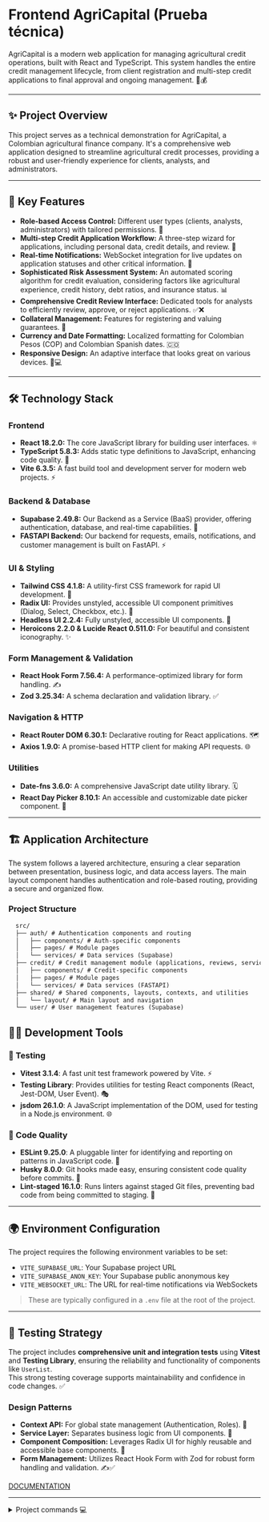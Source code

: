 # Frontend AgriCapital (Prueba técnica)

AgriCapital is a modern web application for managing agricultural credit operations, built with React and TypeScript. This system handles the entire credit management lifecycle, from client registration and multi-step credit applications to final approval and ongoing management. 🌾💰

---

## ✨ Project Overview

This project serves as a technical demonstration for AgriCapital, a Colombian agricultural finance company. It's a comprehensive web application designed to streamline agricultural credit processes, providing a robust and user-friendly experience for clients, analysts, and administrators.

---

## 🚀 Key Features

* **Role-based Access Control:** Different user types (clients, analysts, administrators) with tailored permissions. 🔑
* **Multi-step Credit Application Workflow:** A three-step wizard for applications, including personal data, credit details, and review. 📝
* **Real-time Notifications:** WebSocket integration for live updates on application statuses and other critical information. 🔔
* **Sophisticated Risk Assessment System:** An automated scoring algorithm for credit evaluation, considering factors like agricultural experience, credit history, debt ratios, and insurance status. 📊
* **Comprehensive Credit Review Interface:** Dedicated tools for analysts to efficiently review, approve, or reject applications. ✅❌
* **Collateral Management:** Features for registering and valuing guarantees. 🏦
* **Currency and Date Formatting:** Localized formatting for Colombian Pesos (COP) and Colombian Spanish dates. 🇨🇴
* **Responsive Design:** An adaptive interface that looks great on various devices. 📱💻

---

## 🛠️ Technology Stack

### Frontend

* **React 18.2.0:** The core JavaScript library for building user interfaces. ⚛️
* **TypeScript 5.8.3:** Adds static type definitions to JavaScript, enhancing code quality. 💙
* **Vite 6.3.5:** A fast build tool and development server for modern web projects. ⚡

### Backend & Database

* **Supabase 2.49.8:** Our Backend as a Service (BaaS) provider, offering authentication, database, and real-time capabilities. 📡
* **FASTAPI Backend:** Our backend for requests, emails, notifications, and customer management is built on FastAPI. ⚡

### UI & Styling

* **Tailwind CSS 4.1.8:** A utility-first CSS framework for rapid UI development. 🎨
* **Radix UI:** Provides unstyled, accessible UI component primitives (Dialog, Select, Checkbox, etc.). 🧩
* **Headless UI 2.2.4:** Fully unstyled, accessible UI components. 👤
* **Heroicons 2.2.0 & Lucide React 0.511.0:** For beautiful and consistent iconography. ✨

### Form Management & Validation

* **React Hook Form 7.56.4:** A performance-optimized library for form handling. ✍️
* **Zod 3.25.34:** A schema declaration and validation library. ✅

### Navigation & HTTP

* **React Router DOM 6.30.1:** Declarative routing for React applications. 🗺️
* **Axios 1.9.0:** A promise-based HTTP client for making API requests. 🌐

### Utilities

* **Date-fns 3.6.0:** A comprehensive JavaScript date utility library. 🗓️
* **React Day Picker 8.10.1:** An accessible and customizable date picker component. 📅

---

## 🏗️ Application Architecture

The system follows a layered architecture, ensuring a clear separation between presentation, business logic, and data access layers. The main layout component handles authentication and role-based routing, providing a secure and organized flow.

### Project Structure

```markdown
  src/
  ├── auth/ # Authentication components and routing
  │   ├── components/ # Auth-specific components
  │   ├── pages/ # Module pages
  │   └── services/ # Data services (Supabase)
  ├── credit/ # Credit management module (applications, reviews, services)
  │   ├── components/ # Credit-specific components
  │   ├── pages/ # Module pages
  │   └── services/ # Data services (FASTAPI)
  ├── shared/ # Shared components, layouts, contexts, and utilities
  │   └── layout/ # Main layout and navigation
  └── user/ # User management features (Supabase)
```

## 👨‍💻 Development Tools

### 🧪 Testing
- **Vitest 3.1.4**: A fast unit test framework powered by Vite. ⚡️  
- **Testing Library**: Provides utilities for testing React components (React, Jest-DOM, User Event). 🎭  
- **jsdom 26.1.0**: A JavaScript implementation of the DOM, used for testing in a Node.js environment. 🌐  

### 🧼 Code Quality
- **ESLint 9.25.0**: A pluggable linter for identifying and reporting on patterns in JavaScript code. 🧐  
- **Husky 8.0.0**: Git hooks made easy, ensuring consistent code quality before commits. 🐶  
- **Lint-staged 16.1.0**: Runs linters against staged Git files, preventing bad code from being committed to staging. 📝  

---

## 🌍 Environment Configuration

The project requires the following environment variables to be set:

- `VITE_SUPABASE_URL`: Your Supabase project URL  
- `VITE_SUPABASE_ANON_KEY`: Your Supabase public anonymous key  
- `VITE_WEBSOCKET_URL`: The URL for real-time notifications via WebSockets  

> These are typically configured in a `.env` file at the root of the project.

---

## 🧪 Testing Strategy

The project includes **comprehensive unit and integration tests** using **Vitest** and **Testing Library**, ensuring the reliability and functionality of components like `UserList`.  
This strong testing coverage supports maintainability and confidence in code changes. ✅


### Design Patterns

* **Context API:** For global state management (Authentication, Roles). 🔄
* **Service Layer:** Separates business logic from UI components. 🚦
* **Component Composition:** Leverages Radix UI for highly reusable and accessible base components. 🧱
* **Form Management:** Utilizes React Hook Form with Zod for robust form handling and validation. ✍️✅

[DOCUMENTATION](https://deepwiki.com/JhefersonCh/agricapital-pt-front)

---
<details>
<summary>Project commands 💻</summary>


```bash
npm run dev       # Arranca el servidor de desarrollo
npm run build     # Construye el proyecto para producción
npm run preview   # Previsualiza la build de producción
npm run lint      # Corre ESLint para revisar calidad de código
npm run test      # Ejecuta los tests (Vitest)
npm run test:watch # Ejecuta tests en modo watch (se actualizan al guardar)
npm run prepare   # Instala los hooks de Husky (git hooks)
